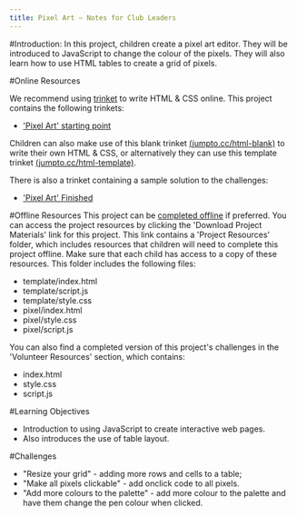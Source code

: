 ```yaml
---
title: Pixel Art — Notes for Club Leaders
---
```


#Introduction:
In this project, children create a pixel art editor. They will be introduced to JavaScript to change the colour of the pixels. They will also learn how to use HTML tables to create a grid of pixels.

#Online Resources

We recommend using [trinket](https://trinket.io/) to write HTML & CSS online. This project contains the following trinkets:

+ ['Pixel Art' starting point](https://trinket.io/html/web-pixel)

Children can also make use of this blank trinket [(jumpto.cc/html-blank)](http://jumpto.cc/html-blank) to write their own HTML & CSS, or alternatively they can use this template trinket [(jumpto.cc/html-template)](http://jumpto.cc/html-template).

There is also a trinket containing a sample solution to the challenges:

+ ['Pixel Art' Finished](https://trinket.io/html/0e102a306b)

#Offline Resources
This project can be [completed offline](../offline.html) if preferred. You can access the project resources by clicking the 'Download Project Materials' link for this project. This link contains a 'Project Resources' folder, which includes resources that children will need to complete this project offline. Make sure that each child has access to a copy of these resources. This folder includes the following files:

+ template/index.html
+ template/script.js
+ template/style.css
+ pixel/index.html
+ pixel/style.css
+ pixel/script.js


You can also find a completed version of this project's challenges in the 'Volunteer Resources' section, which contains:

+ index.html
+ style.css
+ script.js

#Learning Objectives
+ Introduction to using JavaScript to create interactive web pages. 
+ Also introduces the use of table layout. 

#Challenges
+ "Resize your grid" - adding more rows and cells to a table;
+ "Make all pixels clickable" - add onclick code to all pixels.
+ "Add more colours to the palette" - add more colour to the palette and have them change the pen colour when clicked. 

